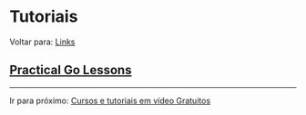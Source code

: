 # Tutoriais
Voltar para: [Links](../README.md)

## [Practical Go Lessons](https://www.practical-go-lessons.com/)

---

Ir para próximo: [Cursos e tutoriais em vídeo Gratuitos](../free-videos-references/README.md)
